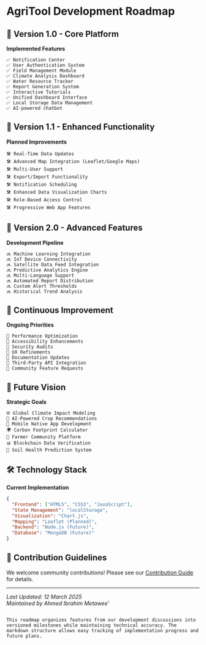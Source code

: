 # AgriTool Development Roadmap

## 🌱 Version 1.0 - Core Platform
**Implemented Features**
```
✅ Notification Center  
✅ User Authentication System  
✅ Field Management Module  
✅ Climate Analysis Dashboard  
✅ Water Resource Tracker  
✅ Report Generation System  
✅ Interactive Tutorials  
✅ Unified Dashboard Interface  
✅ Local Storage Data Management  
✅ AI-powered chatbot
```

## 🚀 Version 1.1 - Enhanced Functionality
**Planned Improvements**
```
🛠 Real-Time Data Updates  
🛠 Advanced Map Integration (Leaflet/Google Maps)  
🛠 Multi-User Support  
🛠 Export/Import Functionality  
🛠 Notification Scheduling  
🛠 Enhanced Data Visualization Charts  
🛠 Role-Based Access Control  
🛠 Progressive Web App Features
```

## 🌟 Version 2.0 - Advanced Features
**Development Pipeline**
```
🔜 Machine Learning Integration  
🔜 IoT Device Connectivity  
🔜 Satellite Data Feed Integration  
🔜 Predictive Analytics Engine  
🔜 Multi-Language Support  
🔜 Automated Report Distribution  
🔜 Custom Alert Thresholds  
🔜 Historical Trend Analysis
```

## 🔄 Continuous Improvement
**Ongoing Priorities**
```
🔄 Performance Optimization  
🔄 Accessibility Enhancements  
🔄 Security Audits  
🔄 UX Refinements  
🔄 Documentation Updates  
🔄 Third-Party API Integration  
🔄 Community Feature Requests
```

## 📅 Future Vision
**Strategic Goals**
```
🌐 Global Climate Impact Modeling  
🤖 AI-Powered Crop Recommendations  
📱 Mobile Native App Development  
🌍 Carbon Footprint Calculator  
🤝 Farmer Community Platform  
📊 Blockchain Data Verification  
🧪 Soil Health Prediction System
```

## 🛠 Technology Stack
**Current Implementation**
```json
{
  "Frontend": ["HTML5", "CSS3", "JavaScript"],
  "State Management": "localStorage",
  "Visualization": "Chart.js",
  "Mapping": "Leaflet (Planned)",
  "Backend": "Node.js (Future)",
  "Database": "MongoDB (Future)"
}
```

## 🤝 Contribution Guidelines
We welcome community contributions! Please see our [Contribution Guide](CONTRIBUTING.md) for details.

---

*Last Updated: 12 March 2025*  
*Maintained by Ahmed Ibrahim Metawee'*  
``` 

This roadmap organizes features from our development discussions into versioned milestones while maintaining technical accuracy. The markdown structure allows easy tracking of implementation progress and future plans.